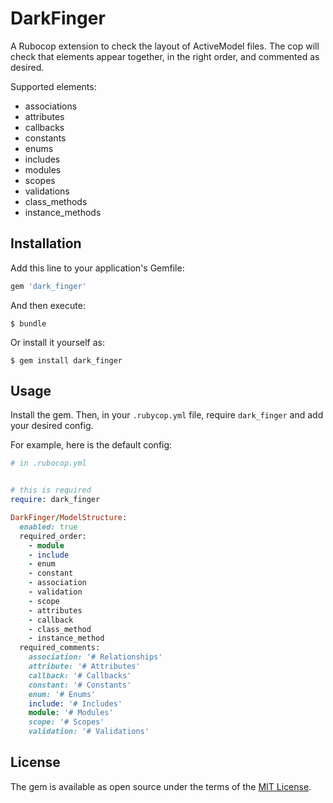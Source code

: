 # DarkFinger

A Rubocop extension to check the layout of ActiveModel files. The cop will
check that elements appear together, in the right order, and commented as
desired.

Supported elements:

* associations
* attributes
* callbacks
* constants
* enums
* includes
* modules
* scopes
* validations
* class_methods
* instance_methods


## Installation

Add this line to your application's Gemfile:

```ruby
gem 'dark_finger'
```

And then execute:

    $ bundle

Or install it yourself as:

    $ gem install dark_finger

## Usage

Install the gem. Then, in your `.rubycop.yml` file, require `dark_finger` and
add your desired config.

For example, here is the default config:

```ruby
# in .rubocop.yml


# this is required
require: dark_finger

DarkFinger/ModelStructure:
  enabled: true
  required_order:
    - module
    - include
    - enum
    - constant
    - association
    - validation
    - scope
    - attributes
    - callback
    - class_method
    - instance_method
  required_comments:
    association: '# Relationships'
    attribute: '# Attributes'
    callback: '# Callbacks'
    constant: '# Constants'
    enum: '# Enums'
    include: '# Includes'
    module: '# Modules'
    scope: '# Scopes'
    validation: '# Validations'

```

## License

The gem is available as open source under the terms of the [MIT License](http://opensource.org/licenses/MIT).

